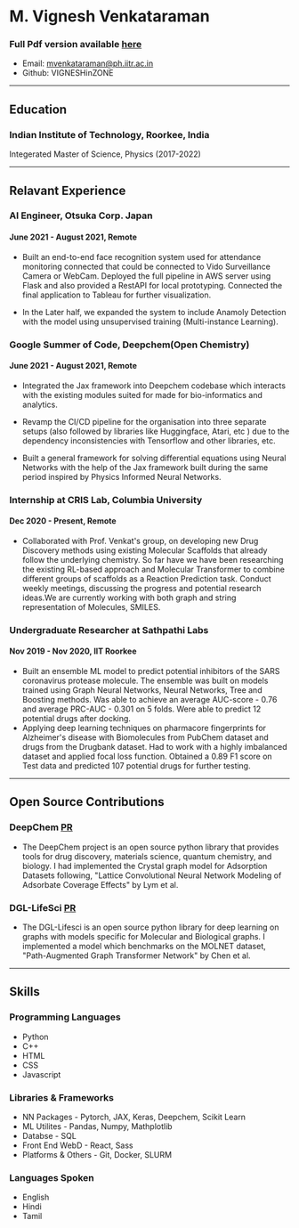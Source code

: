 # M. Vignesh Venkataraman

### Full Pdf version available [here](https://drive.google.com/file/d/1PS4EmEa0_b0biaV9uk1KvDfTfZK8iNm5/view?usp=sharing)
* Email: mvenkataraman@ph.iitr.ac.in
* Github: VIGNESHinZONE


---
## Education
### Indian Institute of Technology, Roorkee, India 
  Integerated Master of Science, Physics 
  (2017-2022)
  
---
## Relavant Experience
### AI Engineer, Otsuka Corp. Japan
#### June 2021 - August 2021, Remote
* Built an end-to-end face recognition system used for attendance monitoring connected that could be connected to Vido Surveillance Camera or WebCam. Deployed the full pipeline in AWS server using Flask and also provided a RestAPI for local prototyping. Connected the final application to Tableau for further visualization.

* In the Later half, we expanded the system to include Anamoly Detection with the model using unsupervised training (Multi-instance Learning).

### Google Summer of Code, Deepchem(Open Chemistry)
#### June 2021 - August 2021, Remote
* Integrated the Jax framework into Deepchem codebase which interacts with the existing modules suited for made for bio-informatics and analytics.

* Revamp the CI/CD pipeline for the organisation into three separate setups (also followed by libraries like Huggingface, Atari, etc ) due to the dependency inconsistencies with Tensorflow and other libraries, etc.

* Built a general framework for solving differential equations using Neural Networks with the help of the Jax framework built during the same period inspired by Physics Informed Neural Networks.

### Internship at CRIS Lab, Columbia University
#### Dec 2020 - Present, Remote
  * Collaborated with Prof. Venkat's group, on developing new Drug Discovery methods using existing Molecular Scaffolds that already follow the underlying chemistry. So far have we have been researching the existing RL-based approach and Molecular Transformer to combine different groups of scaffolds as a Reaction Prediction task. Conduct weekly meetings, discussing the progress and potential research ideas.We are currently working with both graph and string representation of Molecules, SMILES.

### Undergraduate Researcher at Sathpathi Labs 
#### Nov 2019 - Nov 2020, IIT Roorkee
  * Built an ensemble ML model to predict potential inhibitors of the SARS coronavirus protease molecule. The ensemble was built on models trained using Graph Neural Networks, Neural Networks, Tree and Boosting methods. Was able to achieve an average AUC-score - 0.76 and average PRC-AUC - 0.301 on 5 folds. Were able to predict 12 potential drugs after docking.
  * Applying deep learning techniques on pharmacore fingerprints for Alzheimer's disease with Biomolecules from PubChem dataset and drugs from the Drugbank dataset. Had to work with a highly imbalanced dataset and applied focal loss function. Obtained a 0.89 F1 score on Test data and predicted 107 potential drugs for further testing.

---
## Open Source Contributions
### DeepChem [PR](https://github.com/deepchem/deepchem/pulls/VIGNESHinZONE)
  * The DeepChem project is an open source python library that provides tools for drug discovery, materials science, quantum chemistry, and biology. I had implemented the Crystal graph model for Adsorption Datasets following, "Lattice Convolutional Neural Network Modeling of Adsorbate Coverage Effects" by Lym et al.
### DGL-LifeSci [PR](https://github.com/deepchem/deepchem/pulls/VIGNESHinZONE)
  * The DGL-Lifesci is an open source python library for deep learning on graphs with models specific for Molecular and Biological graphs. I implemented a model which benchmarks on the MOLNET dataset, "Path-Augmented Graph Transformer Network" by Chen et al.

---
## Skills

### Programming Languages
* Python
* C++
* HTML
* CSS
* Javascript

### Libraries & Frameworks
* NN Packages - Pytorch, JAX, Keras, Deepchem, Scikit Learn
* ML Utilites - Pandas, Numpy, Mathplotlib
* Databse - SQL
* Front End WebD - React, Sass 
* Platforms & Others - Git, Docker, SLURM

### Languages Spoken
* English
* Hindi
* Tamil

